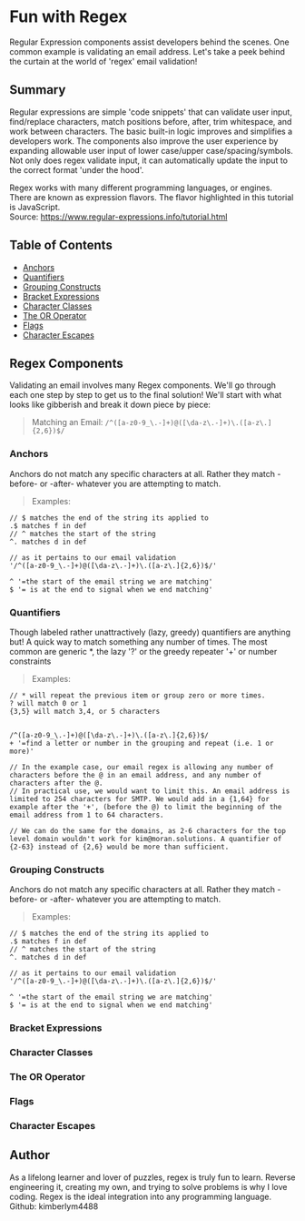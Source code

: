 # Fun with Regex

Regular Expression components assist developers behind the scenes. One common example is validating an email address. Let's take a peek behind the curtain at the world of 'regex' email validation!

## Summary

Regular expressions are simple 'code snippets' that can validate user input, find/replace characters, match positions before, after, trim whitespace, and work between characters. The basic built-in logic improves and simplifies a developers work. The components also improve the user experience by expanding allowable user input of lower case/upper case/spacing/symbols. Not only does regex validate input, it can automatically update the input to the correct format 'under the hood'.

Regex works with many different programming languages, or engines. There are known as expression flavors. The flavor highlighted in this tutorial is JavaScript.<br>
Source: https://www.regular-expressions.info/tutorial.html

## Table of Contents

- [Anchors](#anchors)
- [Quantifiers](#quantifiers)
- [Grouping Constructs](#grouping-constructs)
- [Bracket Expressions](#bracket-expressions)
- [Character Classes](#character-classes)
- [The OR Operator](#the-or-operator)
- [Flags](#flags)
- [Character Escapes](#character-escapes)

## Regex Components

Validating an email involves many Regex components. We'll go through each one step by step to get us to the final solution! We'll start with what looks like gibberish and break it down piece by piece:

> Matching an Email: `/^([a-z0-9_\.-]+)@([\da-z\.-]+)\.([a-z\.]{2,6})$/`

### Anchors

Anchors do not match any specific characters at all. Rather they match -before- or -after- whatever you are attempting to match. <br>

> Examples:

```JS
// $ matches the end of the string its applied to
.$ matches f in def
// ^ matches the start of the string
^. matches d in def
```

```JS
// as it pertains to our email validation
'/^([a-z0-9_\.-]+)@([\da-z\.-]+)\.([a-z\.]{2,6})$/'

^ '=the start of the email string we are matching'
$ '= is at the end to signal when we end matching'
```

### Quantifiers

Though labeled rather unattractively (lazy, greedy) quantifiers are anything but! A quick way to match something any number of times. The most common are generic \*, the lazy '?' or the greedy repeater '+' or number constraints<br>

> Examples:

```JS
// * will repeat the previous item or group zero or more times.
? will match 0 or 1
{3,5} will match 3,4, or 5 characters
```

```JS

/^([a-z0-9_\.-]+)@([\da-z\.-]+)\.([a-z\.]{2,6})$/
+ '=find a letter or number in the grouping and repeat (i.e. 1 or more)'

// In the example case, our email regex is allowing any number of characters before the @ in an email address, and any number of characters after the @. 
// In practical use, we would want to limit this. An email address is limited to 254 characters for SMTP. We would add in a {1,64} for example after the '+', (before the @) to limit the beginning of the email address from 1 to 64 characters. 

// We can do the same for the domains, as 2-6 characters for the top level domain wouldn't work for kim@moran.solutions. A quantifier of {2-63} instead of {2,6} would be more than sufficient.

```

### Grouping Constructs
Anchors do not match any specific characters at all. Rather they match -before- or -after- whatever you are attempting to match. <br>

> Examples:

```JS
// $ matches the end of the string its applied to
.$ matches f in def
// ^ matches the start of the string
^. matches d in def
```

```JS
// as it pertains to our email validation
'/^([a-z0-9_\.-]+)@([\da-z\.-]+)\.([a-z\.]{2,6})$/'

^ '=the start of the email string we are matching'
$ '= is at the end to signal when we end matching'
```

### Bracket Expressions

### Character Classes

### The OR Operator

### Flags

### Character Escapes

## Author

As a lifelong learner and lover of puzzles, regex is truly fun to learn. Reverse engineering it, creating my own, and trying to solve problems is why I love coding. Regex is the ideal integration into any programming language.
Github: kimberlym4488
